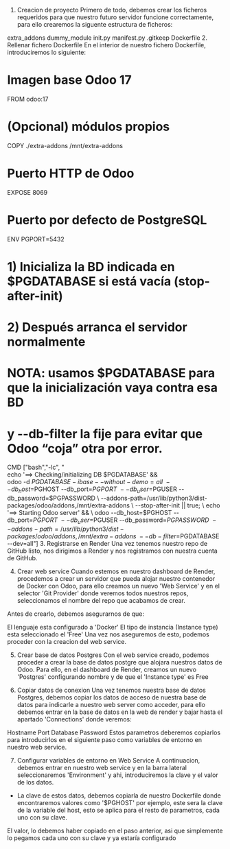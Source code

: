 1. Creacion de proyecto
Primero de todo, debemos crear los ficheros requeridos para que nuestro futuro servidor funcione correctamente, para ello crearemos la siguente estructura de ficheros:

extra_addons
dummy_module
init.py
manifest.py
.gitkeep
Dockerfile
2. Rellenar fichero Dockerfile
En el interior de nuestro fichero Dockerfile, introduciremos lo siguiente:

# Imagen base Odoo 17
FROM odoo:17
# (Opcional) módulos propios
COPY ./extra-addons /mnt/extra-addons
# Puerto HTTP de Odoo
EXPOSE 8069
# Puerto por defecto de PostgreSQL
ENV PGPORT=5432
# 1) Inicializa la BD indicada en $PGDATABASE si está vacía (stop-after-init)
# 2) Después arranca el servidor normalmente
#
# NOTA: usamos $PGDATABASE para que la inicialización vaya contra esa BD
# y --db-filter la fije para evitar que Odoo “coja” otra por error.
CMD ["bash","-lc", "\
echo '==> Checking/initializing DB $PGDATABASE' && \
odoo -d $PGDATABASE -i base --without-demo=all \
--db_host=$PGHOST --db_port=$PGPORT \
--db_user=$PGUSER --db_password=$PGPASSWORD \
--addons-path=/usr/lib/python3/dist-packages/odoo/addons,/mnt/extra-addons \
--stop-after-init || true; \
echo '==> Starting Odoo server' && \
odoo --db_host=$PGHOST --db_port=$PGPORT \
--db_user=$PGUSER --db_password=$PGPASSWORD \
--addons-path=/usr/lib/python3/dist-packages/odoo/addons,/mnt/extra-addons \
--db-filter=$PGDATABASE \
--dev=all"]
3. Registrarse en Render
Una vez tenemos nuestro repo de GitHub listo, nos dirigimos a Render y nos registramos con nuestra cuenta de GitHub.

4. Crear web service
Cuando estemos en nuestro dashboard de Render, procedemos a crear un servidor que pueda alojar nuestro contenedor de Docker con Odoo, para ello creamos un nuevo 'Web Service' y en el selector 'Git Provider' donde veremos todos nuestros repos, seleccionamos el nombre del repo que acabamos de crear.

Antes de crearlo, debemos asegurarnos de que:

El lenguaje esta configurado a 'Docker'
El tipo de instancia (Instance type) esta seleccionado el 'Free'
Una vez nos aseguremos de esto, podemos proceder con la creacion del web service.

5. Crear base de datos Postgres
Con el web service creado, podemos proceder a crear la base de datos postgre que alojara nuestros datos de Odoo. Para ello, en el dashboard de Render, creamos un nuevo 'Postgres' configurando nombre y de que el 'Instance type' es Free

6. Copiar datos de conexion
Una vez tenemos nuestra base de datos Postgres, debemos copiar los datos de acceso de nuestra base de datos para indicarle a nuestro web server como acceder, para ello debemos entrar en la base de datos en la web de render y bajar hasta el apartado 'Connections' donde veremos:

Hostname
Port
Database
Password
Estos parametros deberemos copiarlos para introducirlos en el siguiente paso como variables de entorno en nuestro web service.

7. Configurar variables de entorno en Web Service
A continuacion, debemos entrar en nuestro web service y en la barra lateral seleccionaremos 'Environment' y ahi, introduciremos la clave y el valor de los datos.

  - La clave de estos datos, debemos copiarla de nuestro Dockerfile donde encontraremos valores como '$PGHOST' por ejemplo, este sera la clave de la variable del host, esto se aplica para el resto de parametros, cada uno con su clave.

El valor, lo debemos haber copiado en el paso anterior, asi que simplemente lo pegamos cada uno con su clave y ya estaría configurado
